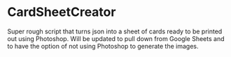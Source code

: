 # CardSheetCreator

Super rough script that turns json into a sheet of cards ready to be printed out using Photoshop. Will be updated to pull down from Google Sheets and to have the option of not using Photoshop to generate the images. 
